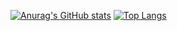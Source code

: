 [![Anurag's GitHub stats](https://github-readme-stats.vercel.app/api?username=yuzua&count_private=true&theme=tokyonight&show_icons=true)](https://github.com/anuraghazra/github-readme-stats)
[![Top Langs](https://github-readme-stats.vercel.app/api/top-langs/?username=yuzua&hide=javascript,jupyter%20notebook,php,Blade,html,css&count_private=true&layout=compact&theme=tokyonight)](https://github.com/anuraghazra/github-readme-stats)
